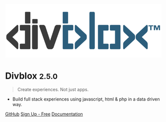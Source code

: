 <!-- _coverpage.md -->

![logo](_media/divblox-logo-1.png)

# Divblox <small>2.5.0</small>

> Create experiences. Not just apps.

- Build full stack experiences using javascript, html & php in a data driven way.

[GitHub](https://github.com/Divblox/Divblox/)
[Sign Up - Free](https://basecamp.Divblox.com/?view=register)
[Documentation](#what-is-Divblox)
